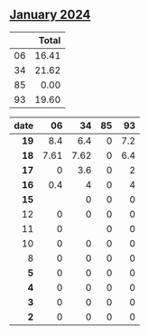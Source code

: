 ## [January 2024](2024-01.csv)

|  | Total |
| --- | ---: |
| 06 | 16.41 |
| 34 | 21.62 |
| 85 | 0.00 |
| 93 | 19.60 |

| date | 06 | 34 | 85 | 93 |
| ---: | ---: | ---: | ---: | ---: |
| **19** | 8.4 | 6.4 | 0 | 7.2 |
| **18** | 7.61 | 7.62 | 0 | 6.4 |
| **17** | 0 | 3.6 | 0 | 2 |
| **16** | 0.4 | 4 | 0 | 4 |
| **15** |  | 0 | 0 | 0 |
| 12 | 0 | 0 | 0 | 0 |
| 11 | 0 |  | 0 | 0 |
| 10 | 0 | 0 | 0 | 0 |
| 8 | 0 | 0 | 0 | 0 |
| **5** | 0 | 0 | 0 | 0 |
| **4** | 0 | 0 | 0 | 0 |
| **3** | 0 | 0 | 0 | 0 |
| **2** | 0 | 0 | 0 | 0 |
